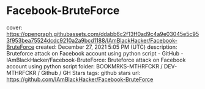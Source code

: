 # Facebook-BruteForce

cover: https://opengraph.githubassets.com/ddabb6c2f13ff0ad9c4a9e03045e5c953f953bea75524dcdc9210a2a9bcd1188/IAmBlackHacker/Facebook-BruteForce
created: December 27, 2021 5:05 PM (UTC)
description: Bruteforce attack on Facebook account using python script - GitHub - IAmBlackHacker/Facebook-BruteForce: Bruteforce attack on Facebook account using python script
folder: BOOKMRKS-MTHRFCKR / DEV-MTHRFCKR / Github / GH Stars
tags: github stars
url: https://github.com/IAmBlackHacker/Facebook-BruteForce